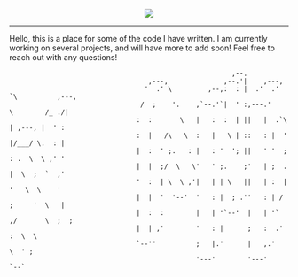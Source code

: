 
<p align="center">
  <a href="https://skillicons.dev">
    <img src="https://skillicons.dev/icons?i=java,js,react,html,css,mongodb,spring"" />
  </a>
</p>
        
        
-------------------------------------------------------------------------------------------------------------------------                                                                                            
        
Hello, this is a place for some of the code I have written. I am currently working on several projects, and will 
have more to add soon! Feel free to reach out with any questions! 
        

                                                            
                                                            ,--.                           
                                       ,---,              ,--.'|    ,---,                  
                                      '  .' \         ,--,:  : |  .'  .' `\          ,---, 
                                     /  ;    '.    ,`--.'`|  ' :,---.'     \        /_ ./| 
                                    :  :       \   |   :  :  | ||   |  .`\  | ,---, |  ' : 
                                    :  |   /\   \  :   |   \ | ::   : |  '  |/___/ \.  : | 
                                    |  :  ' ;.   : |   : '  '; ||   ' '  ;  : .  \  \ ,' ' 
                                    |  |  ;/  \   \'   ' ;.    ;'   | ;  .  |  \  ;  `  ,' 
                                    '  :  | \  \ ,'|   | | \   ||   | :  |  '   \  \    '  
                                    |  |  '  '--'  '   : |  ; .''   : | /  ;     '  \   |  
                                    |  :  :        |   | '`--'  |   | '` ,/       \  ;  ;  
                                    |  | ,'        '   : |      ;   :  .'          :  \  \ 
                                    `--''          ;   |.'      |   ,.'             \  ' ; 
                                                   '---'        '---'                `--`                                                         








        

                                     
                          
           
